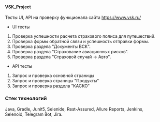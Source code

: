 #### VSK_Project

Тесты UI, API на проверку функционала сайта https://www.vsk.ru/
* UI тесты
1. Проверка успешности расчета страхового полиса для путешествий. 
2. Проверка формы обратной связи и успешность отправки формы.
3. Проверка раздела "Документы ВСК". 
4. Проверка раздела "Страхование авиационных рисков". 
5. Проверка раздела "Страховой случай -> Авто".  

* API тесты
1. Запрос и проверка основной страницы
2. Запрос и проверка страницы "Продукты"
3. Запрос и проверка раздела "КАСКО"

### Стек технологий
Java, Gradle, Junit5, Selenide, Rest-Assured, Allure Reports, Jenkins, Selenoid, Telegram Bot, Jira.



